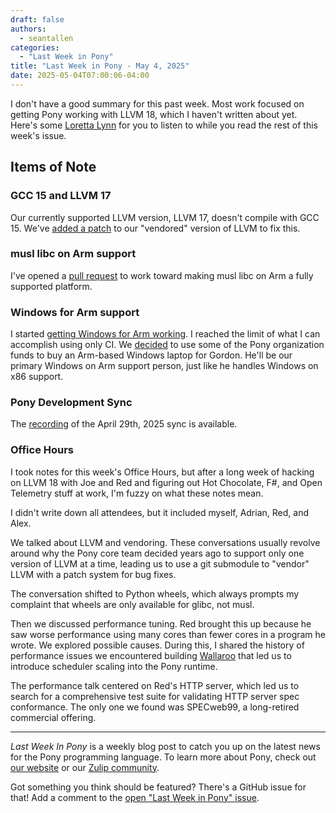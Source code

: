 ```yaml
---
draft: false
authors:
  - seantallen
categories:
  - "Last Week in Pony"
title: "Last Week in Pony - May 4, 2025"
date: 2025-05-04T07:00:06-04:00
---
```


I don't have a good summary for this past week. Most work focused on getting Pony working with LLVM 18, which I haven't written about yet. Here's some [Loretta Lynn](https://www.youtube.com/watch?v=8_wwP8UZR1o) for you to listen to while you read the rest of this week's issue.

<!-- more -->

## Items of Note

### GCC 15 and LLVM 17

Our currently supported LLVM version, LLVM 17, doesn't compile with GCC 15. We've [added a patch](https://github.com/ponylang/ponyc/pull/4699) to our "vendored" version of LLVM to fix this.

### musl libc on Arm support

I've opened a [pull request](https://github.com/ponylang/ponyc/pull/4692) to work toward making musl libc on Arm a fully supported platform.

### Windows for Arm support

I started [getting Windows for Arm working](https://github.com/ponylang/ponyc/pull/4689). I reached the limit of what I can accomplish using only CI. We [decided](https://ponylang.zulipchat.com/#narrow/channel/200978-administrative/topic/Arm.20Windows.20Machine) to use some of the Pony organization funds to buy an Arm-based Windows laptop for Gordon. He'll be our primary Windows on Arm support person, just like he handles Windows on x86 support.

### Pony Development Sync

The [recording](https://vimeo.com/1080013335) of the April 29th, 2025 sync is available.

### Office Hours

I took notes for this week's Office Hours, but after a long week of hacking on LLVM 18 with Joe and Red and figuring out Hot Chocolate, F#, and Open Telemetry stuff at work, I'm fuzzy on what these notes mean.

I didn't write down all attendees, but it included myself, Adrian, Red, and Alex.

We talked about LLVM and vendoring. These conversations usually revolve around why the Pony core team decided years ago to support only one version of LLVM at a time, leading us to use a git submodule to "vendor" LLVM with a patch system for bug fixes.

The conversation shifted to Python wheels, which always prompts my complaint that wheels are only available for glibc, not musl.

Then we discussed performance tuning. Red brought this up because he saw worse performance using many cores than fewer cores in a program he wrote. We explored possible causes. During this, I shared the history of performance issues we encountered building [Wallaroo](https://github.com/seantallen/wallaroo) that led us to introduce scheduler scaling into the Pony runtime.

The performance talk centered on Red's HTTP server, which led us to search for a comprehensive test suite for validating HTTP server spec conformance. The only one we found was SPECweb99, a long-retired commercial offering.

---

_Last Week In Pony_ is a weekly blog post to catch you up on the latest news for the Pony programming language. To learn more about Pony, check out [our website](https://ponylang.io) or our [Zulip community](https://ponylang.zulipchat.com).

Got something you think should be featured? There's a GitHub issue for that! Add a comment to the [open "Last Week in Pony" issue](https://github.com/ponylang/ponylang.github.io/issues?q=is%3Aissue+is%3Aopen+label%3Alast-week-in-pony).
